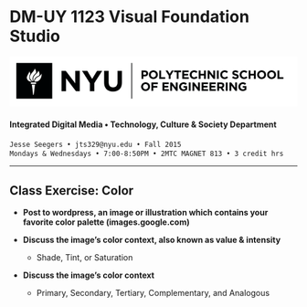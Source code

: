 # DM-UY 1123 Visual Foundation Studio

![NYU](nyu_soe_logo.png)
#### Integrated Digital Media • Technology, Culture & Society Department 

    Jesse Seegers • jts329@nyu.edu • Fall 2015 
    Mondays & Wednesdays • 7:00-8:50PM • 2MTC MAGNET 813 • 3 credit hrs

---

## Class Exercise: Color

* **Post to wordpress, an image or illustration which contains your favorite color palette (images.google.com)**

* **Discuss the image’s color context, also known as value & intensity**
  * Shade, Tint, or Saturation 

* **Discuss the image’s color context**
  * Primary, Secondary, Tertiary, Complementary, and Analogous

